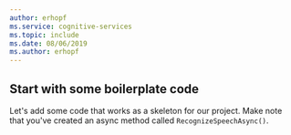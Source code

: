 ```yaml
---
author: erhopf
ms.service: cognitive-services
ms.topic: include
ms.date: 08/06/2019
ms.author: erhopf
---
```


## Start with some boilerplate code

Let's add some code that works as a skeleton for our project. Make note that you've created an async method called `RecognizeSpeechAsync()`.

